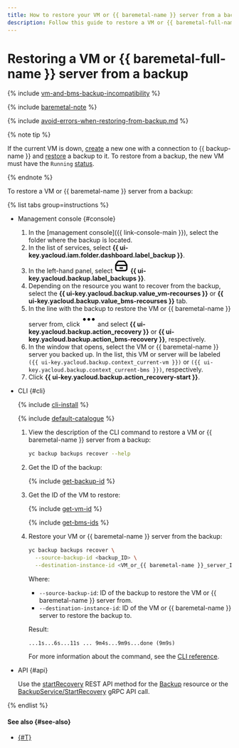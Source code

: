 ```yaml
---
title: How to restore your VM or {{ baremetal-name }} server from a backup
description: Follow this guide to restore a VM or {{ baremetal-full-name }} server from a backup.
---
```


# Restoring a VM or {{ baremetal-full-name }} server from a backup

{% include [vm-and-bms-backup-incompatibility](../../../_includes/backup/vm-and-bms-backup-incompatibility.md) %}

{% include [baremetal-note](../../../_includes/backup/baremetal-note.md) %}

{% include [avoid-errors-when-restoring-from-backup.md](../../../_includes/backup/avoid-errors-when-restoring-from-backup.md) %}

{% note tip %}

If the current VM is down, [create](../#connect-vm) a new one with a connection to {{ backup-name }} and [restore](non-native-recovery.md) a backup to it. To restore from a backup, the new VM must have the `Running` [status](../../../compute/concepts/vm-statuses.md#list-of-statuses).

{% endnote %}

To restore a VM or {{ baremetal-name }} server from a backup:

{% list tabs group=instructions %}

- Management console {#console}

  1. In the [management console]({{ link-console-main }}), select the folder where the backup is located.
  1. In the list of services, select **{{ ui-key.yacloud.iam.folder.dashboard.label_backup }}**.
  1. In the left-hand panel, select ![backups](../../../_assets/console-icons/archive.svg) **{{ ui-key.yacloud.backup.label_backups }}**.
  1. Depending on the resource you want to recover from the backup, select the **{{ ui-key.yacloud.backup.value_vm-recourses }}** or **{{ ui-key.yacloud.backup.value_bms-recourses }}** tab.
  1. In the line with the backup to restore the VM or {{ baremetal-name }} server from, click ![image](../../../_assets/console-icons/ellipsis.svg) and select **{{ ui-key.yacloud.backup.action_recovery }}** or **{{ ui-key.yacloud.backup.action_bms-recovery }}**, respectively.
  1. In the window that opens, select the VM or {{ baremetal-name }} server you backed up. In the list, this VM or server will be labeled `({{ ui-key.yacloud.backup.context_current-vm }})` or `({{ ui-key.yacloud.backup.context_current-bms }})`, respectively.
  1. Click **{{ ui-key.yacloud.backup.action_recovery-start }}**.

- CLI {#cli}

  {% include [cli-install](../../../_includes/cli-install.md) %}

  {% include [default-catalogue](../../../_includes/default-catalogue.md) %}

  1. View the description of the CLI command to restore a VM or {{ baremetal-name }} server from a backup:

      ```bash
      yc backup backups recover --help
      ```

  1. Get the ID of the backup:

      {% include [get-backup-id](../../../_includes/backup/operations/get-backup-id.md) %}

  1. Get the ID of the VM to restore:

      {% include [get-vm-id](../../../_includes/backup/operations/get-vm-id.md) %}

      {% include [get-bms-ids](../../../_includes/backup/operations/get-bms-ids.md) %}

  1. Restore your VM or {{ baremetal-name }} server from the backup:

      ```bash
      yc backup backups recover \
        --source-backup-id <backup_ID> \
        --destination-instance-id <VM_or_{{ baremetal-name }}_server_ID>
      ```

      Where:

      * `--source-backup-id`: ID of the backup to restore the VM or {{ baremetal-name }} server from.
      * `--destination-instance-id`: ID of the VM or {{ baremetal-name }} server to restore the backup to.

      Result:

      ```text
      ...1s...6s...11s ... 9m4s...9m9s...done (9m9s)
      ```

      For more information about the command, see the [CLI reference](../../../cli/cli-ref/backup/cli-ref/backup/recover.md).

- API {#api}

  Use the [startRecovery](../../backup/api-ref/Backup/startRecovery.md) REST API method for the [Backup](../../backup/api-ref/Backup/index.md) resource or the [BackupService/StartRecovery](../../backup/api-ref/grpc/Backup/startRecovery.md) gRPC API call.

{% endlist %}

#### See also {#see-also}

* [{#T}](non-native-recovery.md)
